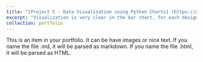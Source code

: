 ```yaml
---
title: "[Project 5 - Data Visualization using Python Charts] (https://github.com/tdavidna/DSC680/blob/main/3.2_Exercise.ipynb)"
excerpt: "Visualization is very clear in the bar chart, for each designation / position it is easy to identify the corresponding salary. Comparatively other charts like Line and Pie are not that clear for this sample data analysis. Bar charts are flexible and use vertical or horizontal bars to represent data along both an x-axis and a y-axis visually. Bar chart use bars of different lengths to represent data and each bar represents one value. Bar charts are easy to interpret, and there is a very clear relationship between size and value that allows easy comparison."
collection: portfolio
---
```


This is an item in your portfolio. It can be have images or nice text. If you name the file .md, it will be parsed as markdown. If you name the file .html, it will be parsed as HTML. 
